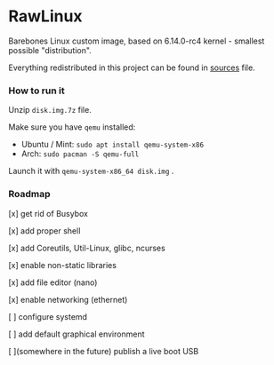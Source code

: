# RawLinux

Barebones Linux custom image, based on 6.14.0-rc4 kernel - smallest possible "distribution".

Everything redistributed in this project can be found in [sources](sources.txt) file.

### How to run it

Unzip `disk.img.7z` file.

Make sure you have `qemu` installed: 
* Ubuntu / Mint: `sudo apt install qemu-system-x86`
* Arch: `sudo pacman -S qemu-full`

Launch it with `qemu-system-x86_64 disk.img` .

### Roadmap

[x] get rid of Busybox

[x] add proper shell

[x] add Coreutils, Util-Linux, glibc, ncurses

[x] enable non-static libraries

[x] add file editor (nano)

[x] enable networking (ethernet)

[ ] configure systemd

[ ] add default graphical environment

[ ](somewhere in the future) publish a live boot USB
